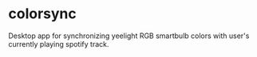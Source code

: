 # colorsync
Desktop app for synchronizing yeelight RGB smartbulb colors with user's currently playing spotify track.
